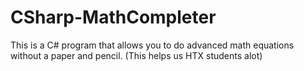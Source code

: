 # CSharp-MathCompleter
This is a C# program that allows you to do advanced math equations without a paper and pencil. (This helps us HTX students alot)
